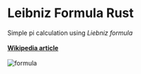 # Leibniz Formula Rust

Simple pi calculation using _Liebniz formula_
<br/>
<br/>
[**Wikipedia article**](https://en.wikipedia.org/wiki/Leibniz_formula_for_%CF%80)
<br/>
<br/>
![formula](https://programmerabroad.com/wp-content/uploads/2021/03/piCalculation.png)
